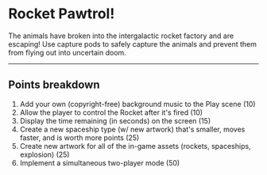 # Rocket Pawtrol!
The animals have broken into the intergalactic rocket factory and are escaping! Use capture pods to safely capture the animals and prevent them from flying out into uncertain doom.

----------------
Points breakdown
----------------
1. Add your own (copyright-free) background music to the Play scene (10)
2. Allow the player to control the Rocket after it's fired (10)
3. Display the time remaining (in seconds) on the screen (15) 
4. Create a new spaceship type (w/ new artwork) that's smaller, moves faster, and is worth more points (25)
5. Create new artwork for all of the in-game assets (rockets, spaceships, explosion) (25)
6. Implement a simultaneous two-player mode (50)
